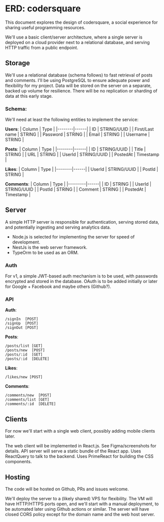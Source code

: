 # ERD: codersquare

This document explores the design of codersquare, a social experience for
sharing useful programming resources.

We'll use a basic client/server architecture, where a single server is deployed
on a cloud provider next to a relational database, and serving HTTP traffic from
a public endpoint.

## Storage

We'll use a relational database (schema follows) to fast retrieval of posts and
comments. I'll be using PostgreSQL to ensure adequate power and flexibility for my project. Data will be stored on the server on a separate, backed
up volume for resilience. There will be no replication or sharding of data at
this early stage.


### Schema:

We'll need at least the following entities to implement the service:

**Users**:
| Column | Type |
|--------|------|
| ID | STRING/UUID |
| First/Last name | STRING |
| Password | STRING |
| Email | STRING |
| Username | STRING |

**Posts**:
| Column | Type |
|--------|------|
| ID | STRING/UUID |
| Title | STRING |
| URL | STRING |
| UserId | STRING/UUID |
| PostedAt | Timestamp |

**Likes**:
| Column | Type |
|--------|------|
| UserId | STRING/UUID |
| PostId | STRING |

**Comments**:
| Column | Type |
|---------|------|
| ID | STRING |
| UserId | STRING/UUID |
| PostId | STRING |
| Comment | STRING |
| PostedAt | Timestamp |

## Server

A simple HTTP server is responsible for authentication, serving stored data, and
potentially ingesting and serving analytics data.

- Node.js is selected for implementing the server for speed of development.
- NestJs is the web server framework.
- TypeOrm to be used as an ORM.

### Auth

For v1, a simple JWT-based auth mechanism is to be used, with passwords
encrypted and stored in the database. OAuth is to be added initially or later
for Google + Facebook and maybe others (Github?).

### API

**Auth**:

```
/signIn  [POST]
/signUp  [POST]
/signOut [POST]
```

**Posts**:

```
/posts/list [GET]
/posts/new  [POST]
/posts/:id  [GET]
/posts/:id  [DELETE]
```

**Likes**:

```
/likes/new [POST]
```

**Comments**:

```
/comments/new  [POST]
/comments/list [GET]
/comments/:id  [DELETE]
```

## Clients

For now we'll start with a single web client, possibly adding mobile clients later.

The web client will be implemented in React.js.
See Figma/screenshots for details.
API server will serve a static bundle of the React app.
Uses ReactQuery to talk to the backend.
Uses PrimeReact for building the CSS components.

## Hosting

The code will be hosted on Github, PRs and issues welcome.

We'll deploy the server to a (likely shared) VPS for flexibility. The VM will have
HTTP/HTTPS ports open, and we'll start with a manual deployment, to be automated
later using Github actions or similar. The server will have closed CORS policy except
for the domain name and the web host server.
